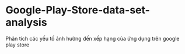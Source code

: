 # Google-Play-Store-data-set-analysis
Phân tích các yếu tố ảnh hưởng đến xếp hạng của ứng dụng trên google play store
